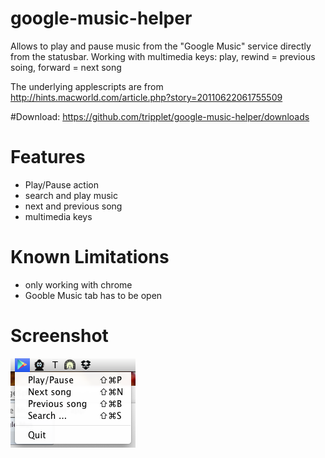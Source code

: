 google-music-helper
===================

Allows to play and pause music from the "Google Music" service directly from the statusbar.
Working with multimedia keys: play, rewind = previous soing, forward = next song

The underlying applescripts are from http://hints.macworld.com/article.php?story=20110622061755509

#Download:
https://github.com/tripplet/google-music-helper/downloads

Features
========
* Play/Pause action
* search and play music
* next and previous song
* multimedia keys



Known Limitations
=================

* only working with chrome
* Gooble Music tab has to be open

Screenshot
==========

![](https://github.com/tripplet/google-music-helper/raw/master/screenshot.png) 

